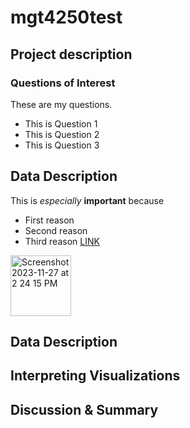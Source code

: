 # mgt4250test

## Project description
### Questions of Interest
These are my questions. 
- This is Question 1
- This is Question 2
- This is Question 3

## Data Description
This is *especially* **important** because
- First reason
- Second reason
- Third reason [LINK](https://www.elon.edu)


<img width="97" alt="Screenshot 2023-11-27 at 2 24 15 PM" src="https://github.com/alyssa415/mgt4250test/assets/152214835/346d211b-f88d-463f-be39-0f5fee73a4cd">



## Data Description

## Interpreting Visualizations

## Discussion & Summary
